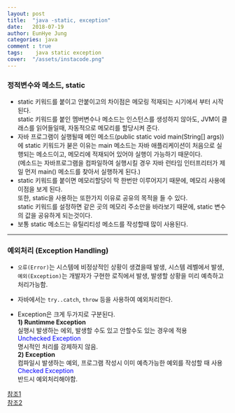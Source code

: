 ```yaml
---
layout: post
title:  "java -static, exception"
date:   2018-07-19
author: EunHye Jung
categories: java
comment : true
tags:	 java static exception
cover:  "/assets/instacode.png"
---
```

       

### 정적변수와 메소드, static    
       
* static 키워드를 붙이고 안붙이고의 차이점은 메모링 적재되는 시기에서 부터 시작된다.  
  static 키워드를 붙인 멤버변수나 메소드는 인스턴스를 생성하지 않아도, JVM이 클래스를 읽어들일때, 자동적으로 메모리를 할당시켜 준다.  
* 자바 프로그램이 실행될때 메인 메소드(public static void main(String[] args))에 static 키워드가 붇은 이유는 main 메소드는 자바 애플리케이션이 처음으로 실행되는 메소드이고, 메모리에 적재되어 있어야 실행이 가능하기 때문이다.   
  (메소드는 자바프로그램을 컴파일하여 실행시킬 경우 자바 런타임 인터프리터가 제일 먼저 main() 메소드를 찾아서 실행하게 된다.)
* static 키워드를 붙이면 메모리할당이 딱 한번만 이루어지기 때문에, 메모리 사용에 이점을 보게 된다.  
  또한, static을 사용하는 또한가지 이유로 공유의 목적을 들 수 있다.  
  static 키워드를 설정하면 같은 곳의 메모리 주소만을 바라보기 때문에, static 변수의 값을 공유하게 되는것이다. 
* 보통 static 메소드는 유틸리티성 메소드를 작성할때 많이 사용된다.  
   
    
- - - 
    
  
### 예외처리 (Exception Handling)     

* `오류(Error)`는 시스템에 비정상적인 상황이 생겼을때 발생, 시스템 레벨에서 발생,  
  `예외(Exception)`는 개발자가 구현한 로직에서 발생, 발생할 상황을 미리 예측하고 처리가능함.  
  
* 자바에서는 `try..catch`,  `throw` 등을 사용하여 예외처리한다.  
* Exception은 크게 두가지로 구분된다.  
  <b>1) Runtimme Exception</b>  
     실행시 발생하는 에외, 발생할 수도 있고 안할수도 있는 경우에 적용  
     <font color="blue">Unchecked Exception  </font>      
     명시적인 처리를 강제하지 않음.    
  <b>2) Exception</b>  
     컴파일시 발생하는 예외, 프로그램 작성시 이미 예측가능한 예외를 작성할 때 사용    
    <font color="blue">Checked Exception  </font>     
    반드시 예외처리해야함.    
    
        
          
 [참조1](https://wikidocs.net/229)   
 [참조2](http://www.nextree.co.kr/p3239/)
    
    　  
       
       　  
